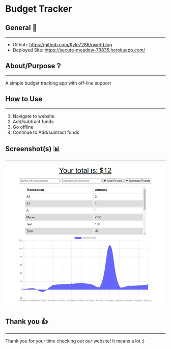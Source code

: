 # Budget Tracker

## General 📖
---    
- Github:    https://github.com/Kyle7286/pixel-blog
- Deployed Site: https://secure-meadow-73835.herokuapp.com/

## About/Purpose ❔
---
A simple budget tracking app with off-line support

## How to Use
---
1. Navigate to website
2. Add/subtract funds
3. Go offline
4. Continue to Add/subtract funds

## Screenshot(s) 📊
---
![Image](./assets/readme/ss1.png)

## Thank you 👍 
---
Thank you for your time checking out our website! It means a lot  :)